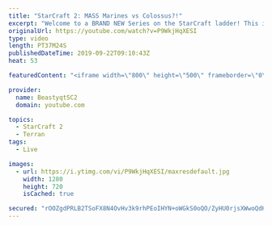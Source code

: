 ```yaml
---
title: "StarCraft 2: MASS Marines vs Colossus?!"
excerpt: "Welcome to a BRAND NEW Series on the StarCraft ladder! This is the \"Mass Marines to Grandmaster\" challenge, where the only attacking unit that I'm allowed to make is Marines - and that's it! I am allowed to make Medivacs just so that the gaemplay is not too monotonous, but I believe I could even make"
originalUrl: https://youtube.com/watch?v=P9WkjHqXESI
type: video
length: PT37M24S
publishedDateTime: 2019-09-22T09:10:43Z
heat: 53

featuredContent: "<iframe width=\"800\" height=\"500\" frameborder=\"0\" src=\"https://www.youtube.com/embed/P9WkjHqXESI\" allow=\"accelerometer; autoplay; encrypted-media; gyroscope; picture-in-picture\" allowfullscreen></iframe>"

provider:
  name: BeastyqtSC2
  domain: youtube.com

topics:
  - StarCraft 2
  - Terran
tags:
  - Live

images:
  - url: https://i.ytimg.com/vi/P9WkjHqXESI/maxresdefault.jpg
    width: 1280
    height: 720
    isCached: true

secured: "rOOZgdPRLB2TSoFX8N4OvHv3k9rhPEoIHYN+oWGkS0oQO/ZyHU0rjsXWwoQdK8nlHe2gY8jMpJOHw4d9GyuiXVXMQ5Jk7JCfnn1sR8FQGS5DXTVbKnITnh7lzZKgUdCgtUeHa5DbBYcnLfkv7/DVfNNnT80hS6nHmm5xL6jK0cz8o52O5JzifF71c2QCFMYOmfV1IXCtOKj5pnj6eCLfBiF2MiR6r6NHDht8x0wR9uTAC1deQGIFN21JlyhbO+rGCYB5V7lPY9xzgKyJieYiNIwY0G2pvjEMzHCGH/JJ4WvL+lQgmjQkudQbLb2Hd5kCtHR7OHZMN0kJ+VZ0epItDBvDttg4TtVAGhpjeOImp3X1RV00rlA2h8+6Ex7cU2zEkvvVyms3KQahsIz9H0hZHTeZCdrqfsNWqPP54JA2WjA=;IxuK8GZtdlPQ+93IqQMcyQ=="
---
```



